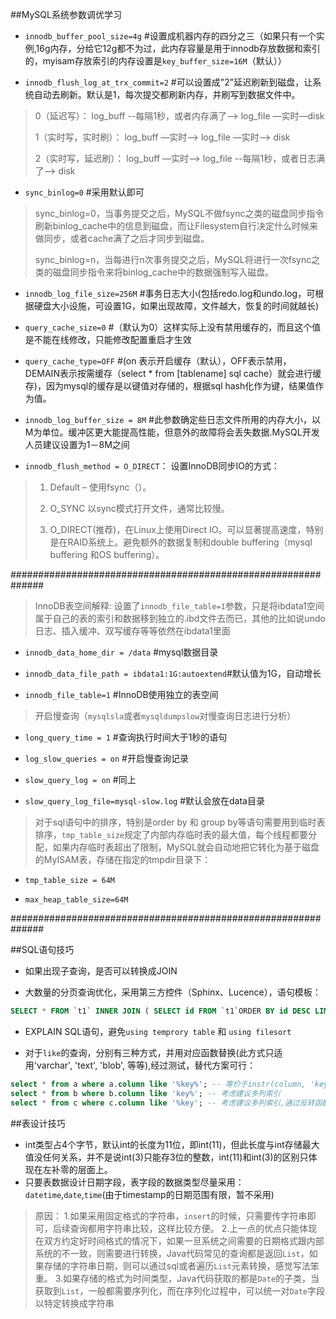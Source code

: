 ##MySQL系统参数调优学习

* `innodb_buffer_pool_size=4g` #设置成机器内存的四分之三（如果只有一个实例,16g内存，分给它12g都不为过，此内存容量是用于innodb存放数据和索引的，myisam存放索引的内存设置是`key_buffer_size=16M`（默认））

* `innodb_flush_log_at_trx_commit=2` #可以设置成"2"延迟刷新到磁盘，让系统自动去刷新。默认是1，每次提交都刷新内存，并刷写到数据文件中。

> 
> 0（延迟写）： log_buff  --每隔1秒，或者内存满了--> log_file  —实时—disk
> 
> 1（实时写，实时刷）： log_buff  —实时—>  log_file  —实时—> disk
> 
> 2（实时写，延迟刷）： log_buff  —实时—> log_file --每隔1秒，或者日志满了--> disk
> 

* `sync_binlog=0` #采用默认即可

> 
> sync_binlog=0，当事务提交之后，MySQL不做fsync之类的磁盘同步指令刷新binlog_cache中的信息到磁盘，而让Filesystem自行决定什么时候来做同步，或者cache满了之后才同步到磁盘。
> 
> sync_binlog=n，当每进行n次事务提交之后，MySQL将进行一次fsync之类的磁盘同步指令来将binlog_cache中的数据强制写入磁盘。
> 

* `innodb_log_file_size=256M` #事务日志大小(包括redo.log和undo.log，可根据硬盘大小设施，可设置1G，如果出现故障，文件越大，恢复的时间就越长)

* `query_cache_size=0` #（默认为0）这样实际上没有禁用缓存的，而且这个值是不能在线修改，只能修改配置重启才生效

* `query_cache_type=OFF` #(on 表示开启缓存（默认），OFF表示禁用，DEMAIN表示按需缓存（select * from [tablename] sql cache）就会进行缓存)，因为mysql的缓存是以键值对存储的，根据sql hash化作为键，结果值作为值。

* `innodb_log_buffer_size = 8M` #此参数确定些日志文件所用的内存大小，以M为单位。缓冲区更大能提高性能，但意外的故障将会丢失数据.MySQL开发人员建议设置为1－8M之间

* `innodb_flush_method = O_DIRECT`： 设置InnoDB同步IO的方式：

> 
> 1) Default – 使用fsync（）。
> 
> 2) O_SYNC 以sync模式打开文件，通常比较慢。
> 
> 3) O_DIRECT(推荐)，在Linux上使用Direct IO。可以显著提高速度，特别是在RAID系统上。避免额外的数据复制和double buffering（mysql buffering 和OS buffering）。
> 

\#\#\#\#\#\#\#\#\#\#\#\#\#\#\#\#\#\#\#\#\#\#\#\#\#\#\#\#\#\#\#\#\#\#\#\#\#\#\#\#\#\#\#\#\#\#\#\#\#\#\#\#\#\#\#\#\#\#\#\#\#\#

> 
> InnoDB表空间解释: 设置了`innodb_file_table=1`参数，只是将ibdata1空间属于自己的表的索引和数据移到独立的.ibd文件去而已，其他的比如说undo 日志、插入缓冲、双写缓存等等依然在ibdata1里面
> 

 * `innodb_data_home_dir = /data` #mysql数据目录

 * `innodb_data_file_path = ibdata1:1G:autoextend`#默认值为1G，自动增长

 * `innodb_file_table=1` #InnoDB使用独立的表空间

> 开启慢查询（`mysqlsla`或者`mysqldumpslow`对慢查询日志进行分析）

* `long_query_time = 1` #查询执行时间大于1秒的语句

* `log_slow_queries = on` #开启慢查询记录

* `slow_query_log = on` #同上

* `slow_query_log_file=mysql-slow.log` #默认会放在data目录

> 对于sql语句中的排序，特别是order by 和 group by等语句需要用到临时表排序，`tmp_table_size`规定了内部内存临时表的最大值，每个线程都要分配，如果内存临时表超出了限制，MySQL就会自动地把它转化为基于磁盘的MyISAM表，存储在指定的tmpdir目录下：

* `tmp_table_size = 64M`

* `max_heap_table_size=64M`

\#\#\#\#\#\#\#\#\#\#\#\#\#\#\#\#\#\#\#\#\#\#\#\#\#\#\#\#\#\#\#\#\#\#\#\#\#\#\#\#\#\#\#\#\#\#\#\#\#\#\#\#\#\#\#\#\#\#\#\#\#\#

##SQL语句技巧

* 如果出现子查询，是否可以转换成JOIN

* 大数量的分页查询优化，采用第三方控件（Sphinx、Lucence），语句模板：

``` sql
SELECT * FROM `t1` INNER JOIN ( SELECT id FROM `t1`ORDER BY id DESC LIMIT 935500,10) t2 USING (id);
```

* EXPLAIN SQL语句，避免`using temprory table` 和 `using filesort`

* 对于`like`的查询，分别有三种方式，并用对应函数替换(此方式只适用'varchar', 'text', 'blob', 等等),经过测试，替代方案可行：

``` sql
select * from a where a.column like '%key%'; -- 等价于instr(column, 'key') > 0
select * from b where b.column like 'key%'; -- 考虑建议多列索引
select * from c where c.column like '%key'; -- 考虑建议多列索引,通过反转函数:reverse(column) like reserver('%key')
```
##表设计技巧

* int类型占4个字节，默认int的长度为11位，即int(11)，但此长度与int存储最大值没任何关系，并不是说int(3)只能存3位的整数，int(11)和int(3)的区别只体现在左补零的层面上。
* 只要表数据设计日期字段，表字段的数据类型尽量采用：`datetime`,`date`,`time`(由于timestamp的日期范围有限，暂不采用)

> 原因：
> 1.如果采用固定格式的字符串，`insert`的时候，只需要传字符串即可，后续查询都用字符串比较，这样比较方便。
> 2.上一点的优点只能体现在双方约定好时间格式的情况下，如果一旦系统之间需要的日期格式跟内部系统的不一致，则需要进行转换，Java代码常见的查询都是返回`List`，如果存储的字符串日期，则可以通过sql或者遍历`List`元素转换，感觉写法笨重。
> 3.如果存储的格式为时间类型，Java代码获取的都是`Date`的子类，当获取到`List`，一般都需要序列化，而在序列化过程中，可以统一对`Date`字段以特定转换成字符串 


